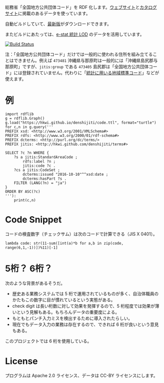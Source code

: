 総務省「全国地方公共団体コード」を RDF 化します。[ウェブサイト](http://www.soumu.go.jp/denshijiti/code.html)と[カタログサイト](http://www.data.go.jp/data/dataset/soumu_20140909_0395)に掲載のあるデータを使っています。

自動ビルドしていて、[最新版](https://hkwi.github.io/denshijiti/code.ttl)がダウンロードできます。

またビルドにあたっては、[e-stat 統計 LOD](http://data.e-stat.go.jp/lodw/data/) のデータを活用しています。

[![Build Status](https://travis-ci.org/hkwi/denshijiti.svg?branch=master)](https://travis-ci.org/hkwi/denshijiti)


注：「全国地方公共団体コード」だけでは一般的に使われる住所を組み立てることはできません。例えば `473481` 沖縄県与那原町は一般的には「沖縄県島尻郡与那原町」ですが、`jitis:group` である `473405` 島尻郡は「全国地方公共団体コード」には登録されていません。代わりに「[統計に用いる地域標準コード](http://data.e-stat.go.jp/lodw/provdata/lodRegion)」などが使えます。

# 例

```
import rdflib
g = rdflib.Graph()
g.load("https://hkwi.github.io/denshijiti/code.ttl", format="turtle")
for c,n in g.query('''
PREFIX xsd: <http://www.w3.org/2001/XMLSchema#>
PREFIX rdfs: <http://www.w3.org/2000/01/rdf-schema#>
PREFIX dcterms: <http://purl.org/dc/terms/>
PREFIX jitis: <http://hkwi.github.com/denshijiti/terms#>

SELECT ?c ?n WHERE {
	?s a jitis:StandardAreaCode ;
		rdfs:label ?n ;
		jitis:code ?c .
	?cs a jitis:CodeSet ;
		dcterms:issued "2016-10-10"^^xsd:date ;
		dcterms:hasPart ?s .
	FILTER (LANG(?n) = "ja")
}
ORDER BY ASC(?c)
'''):
	print(c,n)
```

# Code Snippet

コードの検査数字（チェックサム）は次のコードで計算できる（JIS X 0401）。

```
lambda code: str(11-sum([int(a)*b for a,b in zip(code, range(6,1,-1))])%11)[-1]
```

# 5桁？ 6桁？
次のような背景があるそうだ。
- 歴史ある業務システムでは 5 桁で運用されているものが多く、自治体職員のかたもこの数字に目が慣れているという実態がある。
- check digit は長い桁数に対して効果を発揮するので、5 桁程度では効果が薄いという見解もある。もちろんデータの重要度による。
- もともとパンチ入力ミスを検出するために導入されたらしい。
- 現在でもデータ入力の業務は存在するので、できれば 6 桁が良いという意見もある。

このプロジェクトでは 6 桁を使用している。

# License
プログラムは Apache 2.0 ライセンス、データは CC-BY ライセンスにします。
